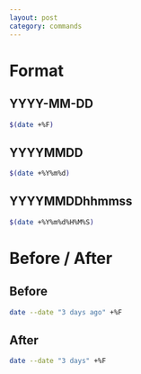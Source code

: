 ```yaml
---
layout: post
category: commands
---
```


# Format

## YYYY-MM-DD

```sh
$(date +%F)
```

## YYYYMMDD

```sh
$(date +%Y%m%d)
```

## YYYYMMDDhhmmss

```sh
$(date +%Y%m%d%H%M%S)
```

# Before / After

## Before

```sh
date --date "3 days ago" +%F
```

## After

```sh
date --date "3 days" +%F
```
